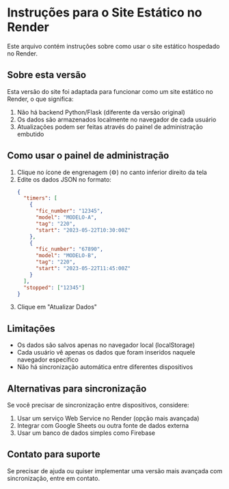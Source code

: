 # Instruções para o Site Estático no Render

Este arquivo contém instruções sobre como usar o site estático hospedado no Render.

## Sobre esta versão

Esta versão do site foi adaptada para funcionar como um site estático no Render, o que significa:

1. Não há backend Python/Flask (diferente da versão original)
2. Os dados são armazenados localmente no navegador de cada usuário
3. Atualizações podem ser feitas através do painel de administração embutido

## Como usar o painel de administração

1. Clique no ícone de engrenagem (⚙️) no canto inferior direito da tela
2. Edite os dados JSON no formato:
   ```json
   {
     "timers": [
       {
         "fic_number": "12345",
         "model": "MODELO-A",
         "tag": "220",
         "start": "2023-05-22T10:30:00Z"
       },
       {
         "fic_number": "67890",
         "model": "MODELO-B",
         "tag": "220",
         "start": "2023-05-22T11:45:00Z"
       }
     ],
     "stopped": ["12345"]
   }
   ```
3. Clique em "Atualizar Dados"

## Limitações

- Os dados são salvos apenas no navegador local (localStorage)
- Cada usuário vê apenas os dados que foram inseridos naquele navegador específico
- Não há sincronização automática entre diferentes dispositivos

## Alternativas para sincronização

Se você precisar de sincronização entre dispositivos, considere:

1. Usar um serviço Web Service no Render (opção mais avançada)
2. Integrar com Google Sheets ou outra fonte de dados externa
3. Usar um banco de dados simples como Firebase

## Contato para suporte

Se precisar de ajuda ou quiser implementar uma versão mais avançada com sincronização, entre em contato.
